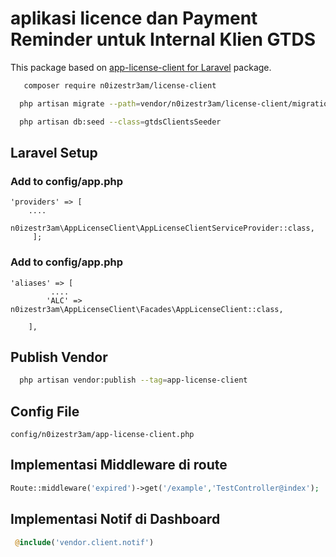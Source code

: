 # aplikasi licence dan Payment Reminder untuk Internal Klien GTDS

This package based on [app-license-client for Laravel](https://github.com/irfaardy/app-license-client) package.

```bash
   composer require n0izestr3am/license-client
```

```bash
  php artisan migrate --path=vendor/n0izestr3am/license-client/migrations
```

```bash
  php artisan db:seed --class=gtdsClientsSeeder
```

<h2>Laravel Setup </h2>

<h3>Add to config/app.php</h3>

    'providers' => [
        ....
        n0izestr3am\AppLicenseClient\AppLicenseClientServiceProvider::class,
         ];

<h3>Add to config/app.php</h3>

    'aliases' => [
             ....
            'ALC' => n0izestr3am\AppLicenseClient\Facades\AppLicenseClient::class,
    
        ],

  <h2>Publish Vendor</h2>


```bash
  php artisan vendor:publish --tag=app-license-client
```

<h2>Config File</h2>

    config/n0izestr3am/app-license-client.php

<h2>Implementasi Middleware di route</h2>

```php
Route::middleware('expired')->get('/example','TestController@index');
```

<h2>Implementasi Notif di Dashboard</h2>


```php
 @include('vendor.client.notif')
```


